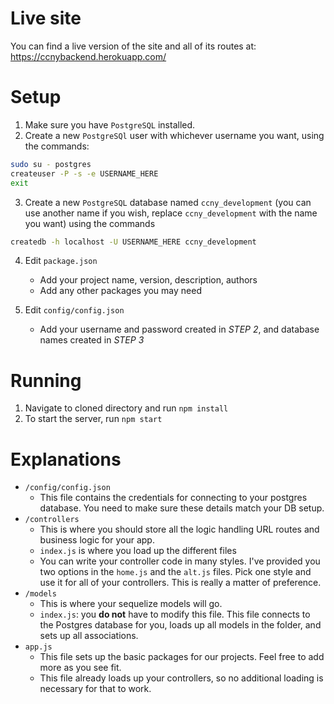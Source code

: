 # Live site
You can find a live version of the site and all of its routes at: https://ccnybackend.herokuapp.com/

# Setup
1. Make sure you have `PostgreSQL` installed.
2. Create a new `PostgreSQl` user with whichever username you want, using the commands:
```bash
sudo su - postgres
createuser -P -s -e USERNAME_HERE
exit
```
3. Create a new `PostgreSQL` database named `ccny_development` (you can use another name if you wish, replace `ccny_development` with the name you want) using the commands
```bash
createdb -h localhost -U USERNAME_HERE ccny_development
```
4. Edit `package.json`
    + Add your project name, version, description, authors
    + Add any other packages you may need

5. Edit `config/config.json`
    + Add your username and password created in _STEP 2_, and database names created in _STEP 3_

# Running
1. Navigate to cloned directory and run `npm install`
2. To start the server, run `npm start`

# Explanations

- `/config/config.json`
    + This file contains the credentials for connecting to your postgres database. You need to make sure these details match your DB setup.
- `/controllers`
    + This is where you should store all the logic handling URL routes and business logic for your app.
    + `index.js` is where you load up the different files
    + You can write your controller code in many styles. I've provided you two options in the `home.js` and the `alt.js` files. Pick one style and use it for all of your controllers. This is really a matter of preference.
- `/models`
    + This is where your sequelize models will go.
    + `index.js`: you **do not** have to modify this file. This file connects to the Postgres database for you, loads up all models in the folder, and sets up all associations.
- `app.js`
    + This file sets up the basic packages for our projects. Feel free to add more as you see fit.
    + This file already loads up your controllers, so no additional loading is necessary for that to work.
    